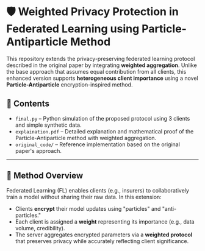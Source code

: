 # 🛡️ Weighted Privacy Protection in Federated Learning using Particle-Antiparticle Method

This repository extends the privacy-preserving federated learning protocol described in the original paper by integrating **weighted aggregation**. Unlike the base approach that assumes equal contribution from all clients, this enhanced version supports **heterogeneous client importance** using a novel **Particle-Antiparticle** encryption-inspired method.

## 📄 Contents

- `final.py` – Python simulation of the proposed protocol using 3 clients and simple synthetic data.
- `explaination.pdf` – Detailed explanation and mathematical proof of the Particle-Antiparticle method with weighted aggregation.
- `original_code/` – Reference implementation based on the original paper's approach.

---

## 📘 Method Overview

Federated Learning (FL) enables clients (e.g., insurers) to collaboratively train a model without sharing their raw data. In this extension:

- Clients **encrypt** their model updates using "particles" and "anti-particles."
- Each client is assigned a **weight** representing its importance (e.g., data volume, credibility).
- The server aggregates encrypted parameters via a **weighted protocol** that preserves privacy while accurately reflecting client significance.

